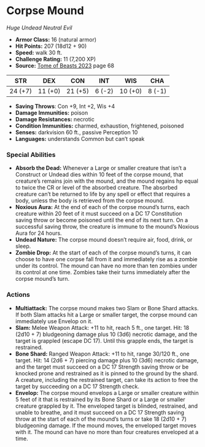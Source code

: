 # Corpse Mound

*Huge* *Undead* *Neutral Evil*

- **Armor Class:** 16 (natural armor)
- **Hit Points:** 207 (18d12 + 90)
- **Speed:** walk 30 ft.
- **Challenge Rating:** 11 (7,200 XP)
- **Source:** [Tome of Beasts 2023](https://koboldpress.com/kpstore/product/tome-of-beasts-1-2023-edition/) page 68

| STR | DEX | CON | INT | WIS | CHA |
| --- | --- | --- | --- | --- | --- |
| 24 (+7) | 11 (+0) | 21 (+5) | 6 (-2) | 10 (+0) | 8 (-1) |

- **Saving Throws**: Con +9, Int +2, Wis +4
- **Damage Immunities:** poison
- **Damage Resistances:** necrotic
- **Condition Immunities:** charmed, exhaustion, frightened, poisoned
- **Senses:** darkvision 60 ft., passive Perception 10
- **Languages:** understands Common but can’t speak

### Special Abilities

- **Absorb the Dead:** Whenever a Large or smaller creature that isn’t a Construct or Undead dies within 10 feet of the corpse mound, that creature’s remains join with the mound, and the mound regains hp equal to twice the CR or level of the absorbed creature. The absorbed creature can’t be returned to life by any spell or effect that requires a body, unless the body is retrieved from the corpse mound.
- **Noxious Aura:** At the end of each of the corpse mound’s turns, each creature within 20 feet of it must succeed on a DC 17 Constitution saving throw or become poisoned until the end of its next turn. On a successful saving throw, the creature is immune to the mound’s Noxious Aura for 24 hours.
- **Undead Nature:** The corpse mound doesn’t require air, food, drink, or sleep.
- **Zombie Drop:** At the start of each of the corpse mound’s turns, it can choose to have one corpse fall from it and immediately rise as a zombie under its control. The mound can have no more than ten zombies under its control at one time. Zombies take their turns immediately after the corpse mound’s turn.

### Actions

- **Multiattack:** The corpse mound makes two Slam or Bone Shard attacks. If both Slam attacks hit a Large or smaller target, the corpse mound can immediately use Envelop on it.
- **Slam:** Melee Weapon Attack: +11 to hit, reach 5 ft., one target. Hit: 18 (2d10 + 7) bludgeoning damage plus 10 (3d6) necrotic damage, and the target is grappled (escape DC 17). Until this grapple ends, the target is restrained.
- **Bone Shard:** Ranged Weapon Attack: +11 to hit, range 30/120 ft., one target. Hit: 14 (2d6 + 7) piercing damage plus 10 (3d6) necrotic damage, and the target must succeed on a DC 17 Strength saving throw or be knocked prone and restrained as it is pinned to the ground by the shard. A creature, including the restrained target, can take its action to free the target by succeeding on a DC 17 Strength check.
- **Envelop:** The corpse mound envelops a Large or smaller creature within 5 feet of it that is restrained by its Bone Shard or a Large or smaller creature grappled by it. The enveloped target is blinded, restrained, and unable to breathe, and it must succeed on a DC 17 Strength saving throw at the start of each of the mound’s turns or take 18 (2d10 + 7) bludgeoning damage. If the mound moves, the enveloped target moves with it. The mound can have no more than four creatures enveloped at a time.
